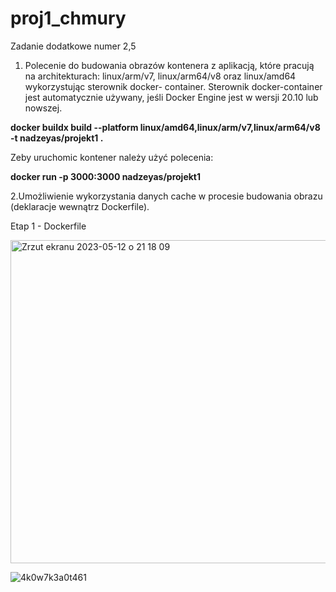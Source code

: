 # proj1_chmury

Zadanie dodatkowe numer 2,5


1. Polecenie do budowania obrazów kontenera z aplikacją, które pracują na architekturach:
linux/arm/v7, linux/arm64/v8 oraz linux/amd64 wykorzystując sterownik docker- container.
Sterownik docker-container jest automatycznie używany, jeśli Docker Engine jest w wersji 20.10 lub nowszej.

<b>docker buildx build --platform linux/amd64,linux/arm/v7,linux/arm64/v8 -t nadzeyas/projekt1 . </b>

Zeby uruchomic kontener należy użyć polecenia:

<b>docker run -p 3000:3000 nadzeyas/projekt1</b>

2.Umożliwienie wykorzystania danych cache w procesie budowania obrazu (deklaracje wewnątrz Dockerfile).

Etap 1 - Dockerfile

<img width="517" alt="Zrzut ekranu 2023-05-12 o 21 18 09" src="https://github.com/Walicce/proj1_chmury/assets/60614660/98a7b762-858c-4ae6-9fb8-54e5d0780c83">





































![4k0w7k3a0t461](https://github.com/Walicce/proj1_chmury/assets/60614660/55dba286-a76e-47b0-b381-9dc544908470)
